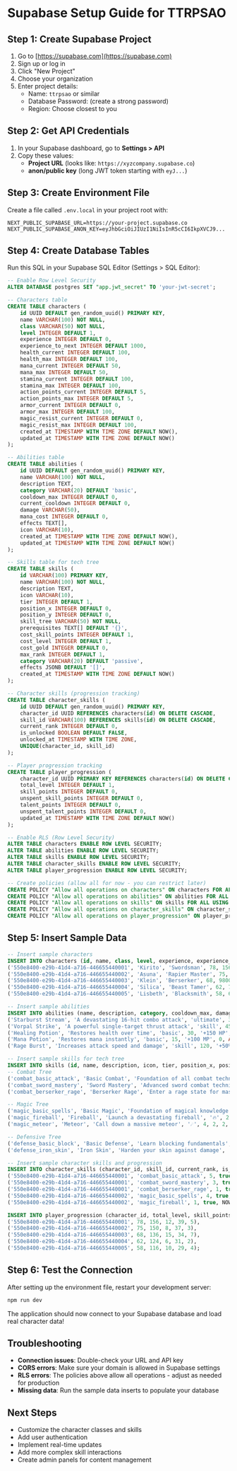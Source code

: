 # Supabase Setup Guide for TTRPSAO

## Step 1: Create Supabase Project

1. Go to [https://supabase.com](https://supabase.com)
2. Sign up or log in
3. Click "New Project"
4. Choose your organization
5. Enter project details:
   - Name: `ttrpsao` or similar
   - Database Password: (create a strong password)
   - Region: Choose closest to you

## Step 2: Get API Credentials

1. In your Supabase dashboard, go to **Settings > API**
2. Copy these values:
   - **Project URL** (looks like: `https://xyzcompany.supabase.co`)
   - **anon/public key** (long JWT token starting with `eyJ...`)

## Step 3: Create Environment File

Create a file called `.env.local` in your project root with:

```env
NEXT_PUBLIC_SUPABASE_URL=https://your-project.supabase.co
NEXT_PUBLIC_SUPABASE_ANON_KEY=eyJhbGciOiJIUzI1NiIsInR5cCI6IkpXVCJ9...
```

## Step 4: Create Database Tables

Run this SQL in your Supabase SQL Editor (Settings > SQL Editor):

```sql
-- Enable Row Level Security
ALTER DATABASE postgres SET "app.jwt_secret" TO 'your-jwt-secret';

-- Characters table
CREATE TABLE characters (
    id UUID DEFAULT gen_random_uuid() PRIMARY KEY,
    name VARCHAR(100) NOT NULL,
    class VARCHAR(50) NOT NULL,
    level INTEGER DEFAULT 1,
    experience INTEGER DEFAULT 0,
    experience_to_next INTEGER DEFAULT 1000,
    health_current INTEGER DEFAULT 100,
    health_max INTEGER DEFAULT 100,
    mana_current INTEGER DEFAULT 50,
    mana_max INTEGER DEFAULT 50,
    stamina_current INTEGER DEFAULT 100,
    stamina_max INTEGER DEFAULT 100,
    action_points_current INTEGER DEFAULT 5,
    action_points_max INTEGER DEFAULT 5,
    armor_current INTEGER DEFAULT 0,
    armor_max INTEGER DEFAULT 100,
    magic_resist_current INTEGER DEFAULT 0,
    magic_resist_max INTEGER DEFAULT 100,
    created_at TIMESTAMP WITH TIME ZONE DEFAULT NOW(),
    updated_at TIMESTAMP WITH TIME ZONE DEFAULT NOW()
);

-- Abilities table
CREATE TABLE abilities (
    id UUID DEFAULT gen_random_uuid() PRIMARY KEY,
    name VARCHAR(100) NOT NULL,
    description TEXT,
    category VARCHAR(20) DEFAULT 'basic',
    cooldown_max INTEGER DEFAULT 0,
    current_cooldown INTEGER DEFAULT 0,
    damage VARCHAR(50),
    mana_cost INTEGER DEFAULT 0,
    effects TEXT[],
    icon VARCHAR(10),
    created_at TIMESTAMP WITH TIME ZONE DEFAULT NOW(),
    updated_at TIMESTAMP WITH TIME ZONE DEFAULT NOW()
);

-- Skills table for tech tree
CREATE TABLE skills (
    id VARCHAR(100) PRIMARY KEY,
    name VARCHAR(100) NOT NULL,
    description TEXT,
    icon VARCHAR(10),
    tier INTEGER DEFAULT 1,
    position_x INTEGER DEFAULT 0,
    position_y INTEGER DEFAULT 0,
    skill_tree VARCHAR(50) NOT NULL,
    prerequisites TEXT[] DEFAULT '{}',
    cost_skill_points INTEGER DEFAULT 1,
    cost_level INTEGER DEFAULT 1,
    cost_gold INTEGER DEFAULT 0,
    max_rank INTEGER DEFAULT 1,
    category VARCHAR(20) DEFAULT 'passive',
    effects JSONB DEFAULT '[]',
    created_at TIMESTAMP WITH TIME ZONE DEFAULT NOW()
);

-- Character skills (progression tracking)
CREATE TABLE character_skills (
    id UUID DEFAULT gen_random_uuid() PRIMARY KEY,
    character_id UUID REFERENCES characters(id) ON DELETE CASCADE,
    skill_id VARCHAR(100) REFERENCES skills(id) ON DELETE CASCADE,
    current_rank INTEGER DEFAULT 0,
    is_unlocked BOOLEAN DEFAULT FALSE,
    unlocked_at TIMESTAMP WITH TIME ZONE,
    UNIQUE(character_id, skill_id)
);

-- Player progression tracking
CREATE TABLE player_progression (
    character_id UUID PRIMARY KEY REFERENCES characters(id) ON DELETE CASCADE,
    total_level INTEGER DEFAULT 1,
    skill_points INTEGER DEFAULT 0,
    unspent_skill_points INTEGER DEFAULT 0,
    talent_points INTEGER DEFAULT 0,
    unspent_talent_points INTEGER DEFAULT 0,
    updated_at TIMESTAMP WITH TIME ZONE DEFAULT NOW()
);

-- Enable RLS (Row Level Security)
ALTER TABLE characters ENABLE ROW LEVEL SECURITY;
ALTER TABLE abilities ENABLE ROW LEVEL SECURITY;
ALTER TABLE skills ENABLE ROW LEVEL SECURITY;
ALTER TABLE character_skills ENABLE ROW LEVEL SECURITY;
ALTER TABLE player_progression ENABLE ROW LEVEL SECURITY;

-- Create policies (allow all for now - you can restrict later)
CREATE POLICY "Allow all operations on characters" ON characters FOR ALL USING (true);
CREATE POLICY "Allow all operations on abilities" ON abilities FOR ALL USING (true);
CREATE POLICY "Allow all operations on skills" ON skills FOR ALL USING (true);
CREATE POLICY "Allow all operations on character_skills" ON character_skills FOR ALL USING (true);
CREATE POLICY "Allow all operations on player_progression" ON player_progression FOR ALL USING (true);
```

## Step 5: Insert Sample Data

```sql
-- Insert sample characters
INSERT INTO characters (id, name, class, level, experience, experience_to_next, health_current, health_max, mana_current, mana_max, stamina_current, stamina_max, action_points_current, action_points_max, armor_current, armor_max, magic_resist_current, magic_resist_max) VALUES
('550e8400-e29b-41d4-a716-446655440001', 'Kirito', 'Swordsman', 78, 156000, 180000, 450, 500, 120, 150, 280, 300, 8, 10, 180, 200, 85, 100),
('550e8400-e29b-41d4-a716-446655440002', 'Asuna', 'Rapier Master', 75, 142000, 165000, 380, 420, 200, 250, 250, 280, 9, 10, 140, 160, 120, 140),
('550e8400-e29b-41d4-a716-446655440003', 'Klein', 'Berserker', 68, 98000, 125000, 520, 580, 80, 100, 320, 350, 7, 8, 200, 220, 60, 80),
('550e8400-e29b-41d4-a716-446655440004', 'Silica', 'Beast Tamer', 62, 78000, 95000, 280, 320, 180, 220, 200, 240, 6, 8, 100, 120, 95, 110),
('550e8400-e29b-41d4-a716-446655440005', 'Lisbeth', 'Blacksmith', 58, 65000, 82000, 350, 400, 150, 180, 220, 260, 5, 7, 160, 180, 75, 90);

-- Insert sample abilities
INSERT INTO abilities (name, description, category, cooldown_max, damage, mana_cost, effects, icon) VALUES
('Starburst Stream', 'A devastating 16-hit combo attack', 'ultimate', 300, '16x weapon damage', 80, ARRAY['stun', 'high_damage'], '⭐'),
('Vorpal Strike', 'A powerful single-target thrust attack', 'skill', 45, '3x weapon damage', 25, ARRAY['armor_pierce'], '🗡️'),
('Healing Potion', 'Restores health over time', 'basic', 30, '+150 HP', 0, ARRAY['heal_over_time'], '🧪'),
('Mana Potion', 'Restores mana instantly', 'basic', 15, '+100 MP', 0, ARRAY['mana_restore'], '💙'),
('Rage Burst', 'Increases attack speed and damage', 'skill', 120, '+50% damage', 40, ARRAY['damage_boost', 'speed_boost'], '😡');

-- Insert sample skills for tech tree
INSERT INTO skills (id, name, description, icon, tier, position_x, position_y, skill_tree, prerequisites, cost_skill_points, cost_level, max_rank, category, effects) VALUES
-- Combat Tree
('combat_basic_attack', 'Basic Combat', 'Foundation of all combat techniques', '⚔️', 1, 0, 0, 'COMBAT', '{}', 1, 1, 5, 'PASSIVE', '[{"type": "stat_bonus", "target": "attack", "value": 5, "description": "+5 Attack per rank"}]'),
('combat_sword_mastery', 'Sword Mastery', 'Advanced sword combat techniques', '🗡️', 2, 1, 0, 'COMBAT', '["combat_basic_attack"]', 2, 5, 3, 'PASSIVE', '[{"type": "stat_bonus", "target": "crit_chance", "value": 3, "description": "+3% Crit Chance per rank"}]'),
('combat_berserker_rage', 'Berserker Rage', 'Enter a rage state for massive damage', '😡', 3, 2, 0, 'COMBAT', '["combat_sword_mastery"]', 4, 15, 1, 'ACTIVE', '[{"type": "ability_unlock", "target": "berserker_rage", "value": 1, "description": "Unlocks Berserker Rage ability"}]'),

-- Magic Tree  
('magic_basic_spells', 'Basic Magic', 'Foundation of magical knowledge', '🔮', 1, 0, 2, 'MAGIC', '{}', 1, 1, 5, 'PASSIVE', '[{"type": "stat_bonus", "target": "mana", "value": 20, "description": "+20 Mana per rank"}]'),
('magic_fireball', 'Fireball', 'Launch a devastating fireball', '🔥', 2, 1, 2, 'MAGIC', '["magic_basic_spells"]', 3, 8, 1, 'ACTIVE', '[{"type": "ability_unlock", "target": "fireball", "value": 1, "description": "Unlocks Fireball ability"}]'),
('magic_meteor', 'Meteor', 'Call down a massive meteor', '☄️', 4, 2, 2, 'MAGIC', '["magic_fireball"]', 8, 25, 1, 'ULTIMATE', '[{"type": "ability_unlock", "target": "meteor", "value": 1, "description": "Unlocks Meteor ultimate"}]'),

-- Defensive Tree
('defense_basic_block', 'Basic Defense', 'Learn blocking fundamentals', '🛡️', 1, 0, 4, 'DEFENSIVE', '{}', 1, 1, 5, 'PASSIVE', '[{"type": "stat_bonus", "target": "block_chance", "value": 5, "description": "+5% Block Chance per rank"}]'),
('defense_iron_skin', 'Iron Skin', 'Harden your skin against damage', '🛡️', 2, 1, 4, 'DEFENSIVE', '["defense_basic_block"]', 2, 6, 3, 'PASSIVE', '[{"type": "stat_bonus", "target": "damage_reduction", "value": 5, "description": "+5% Damage Reduction per rank"}]');

-- Insert sample character skills and progression
INSERT INTO character_skills (character_id, skill_id, current_rank, is_unlocked, unlocked_at) VALUES
('550e8400-e29b-41d4-a716-446655440001', 'combat_basic_attack', 5, true, NOW() - INTERVAL '30 days'),
('550e8400-e29b-41d4-a716-446655440001', 'combat_sword_mastery', 3, true, NOW() - INTERVAL '20 days'),
('550e8400-e29b-41d4-a716-446655440001', 'combat_berserker_rage', 1, true, NOW() - INTERVAL '10 days'),
('550e8400-e29b-41d4-a716-446655440002', 'magic_basic_spells', 4, true, NOW() - INTERVAL '25 days'),
('550e8400-e29b-41d4-a716-446655440002', 'magic_fireball', 1, true, NOW() - INTERVAL '15 days');

INSERT INTO player_progression (character_id, total_level, skill_points, unspent_skill_points, talent_points, unspent_talent_points) VALUES
('550e8400-e29b-41d4-a716-446655440001', 78, 156, 12, 39, 5),
('550e8400-e29b-41d4-a716-446655440002', 75, 150, 8, 37, 3),
('550e8400-e29b-41d4-a716-446655440003', 68, 136, 15, 34, 7),
('550e8400-e29b-41d4-a716-446655440004', 62, 124, 6, 31, 2),
('550e8400-e29b-41d4-a716-446655440005', 58, 116, 10, 29, 4);
```

## Step 6: Test the Connection

After setting up the environment file, restart your development server:

```bash
npm run dev
```

The application should now connect to your Supabase database and load real character data!

## Troubleshooting

- **Connection issues**: Double-check your URL and API key
- **CORS errors**: Make sure your domain is allowed in Supabase settings
- **RLS errors**: The policies above allow all operations - adjust as needed for production
- **Missing data**: Run the sample data inserts to populate your database

## Next Steps

- Customize the character classes and skills
- Add user authentication
- Implement real-time updates
- Add more complex skill interactions
- Create admin panels for content management 